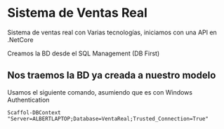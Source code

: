 # Sistema de Ventas Real

Sistema de ventas real con Varias tecnologías, iniciamos con una API en .NetCore

Creamos la BD desde el SQL Management (DB First)

## Nos traemos la BD ya creada a nuestro modelo

Usamos el siguiente comando, asumiendo que es con Windows Authentication

```
Scaffol-DBContext "Server=ALBERTLAPTOP;Database=VentaReal;Trusted_Connection=True"
```



